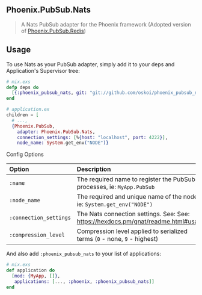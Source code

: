 ## Phoenix.PubSub.Nats

> A Nats PubSub adapter for the Phoenix framework
> (Adopted version of [Phoenix.PubSub.Redis](https://github.com/phoenixframework/phoenix_pubsub_redis))

## Usage

To use Nats as your PubSub adapter, simply add it to your deps and Application's Supervisor tree:

```elixir
# mix.exs
defp deps do
  [{:phoenix_pubsub_nats, git: "git://github.com/oskoi/phoenix_pubsub_nats.git"}],
end

# application.ex
children = [
  # ...,
  {Phoenix.PubSub,
    adapter: Phoenix.PubSub.Nats,
    connection_settings: [%{host: "localhost", port: 4222}],
    node_name: System.get_env("NODE")}
```

Config Options

Option                  | Description                                                                       | Default        |
:-----------------------| :-------------------------------------------------------------------------------- | :------------- |
`:name`                 | The required name to register the PubSub processes, ie: `MyApp.PubSub`            |                |
`:node_name`            | The required and unique name of the node, ie: `System.get_env("NODE")`            |                |
`:connection_settings`  | The Nats connection settings. See: See: https://hexdocs.pm/gnat/readme.html#usage |                |
`:compression_level`    | Compression level applied to serialized terms (`0` - none, `9` - highest)         | `0`            |

And also add `:phoenix_pubsub_nats` to your list of applications:

```elixir
# mix.exs
def application do
  [mod: {MyApp, []},
   applications: [..., :phoenix, :phoenix_pubsub_nats]]
end
```